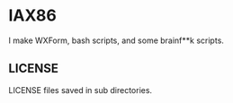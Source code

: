 # IAX86

I make WXForm, bash scripts, and some brainf\*\*k scripts.  

## LICENSE

LICENSE files saved in sub directories.  
